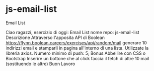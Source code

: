 # js-email-list
Email List

Ciao ragazzi, esercizio di oggi: Email List
nome repo: js-email-list
Descrizione
Attraverso l'apposita API di Boolean https://flynn.boolean.careers/exercises/api/random/mail generare 10 indirizzi email e stamparli in pagina all'interno di una lista.
Utilizzate la libreria axios.
Numero minimo di push: 5;
Bonus
Abbellire con CSS o Bootstrap
Inserire un bottone che al click faccia il fetch di altre 10 mail (sostituendo le altre)
Buon Lavoro